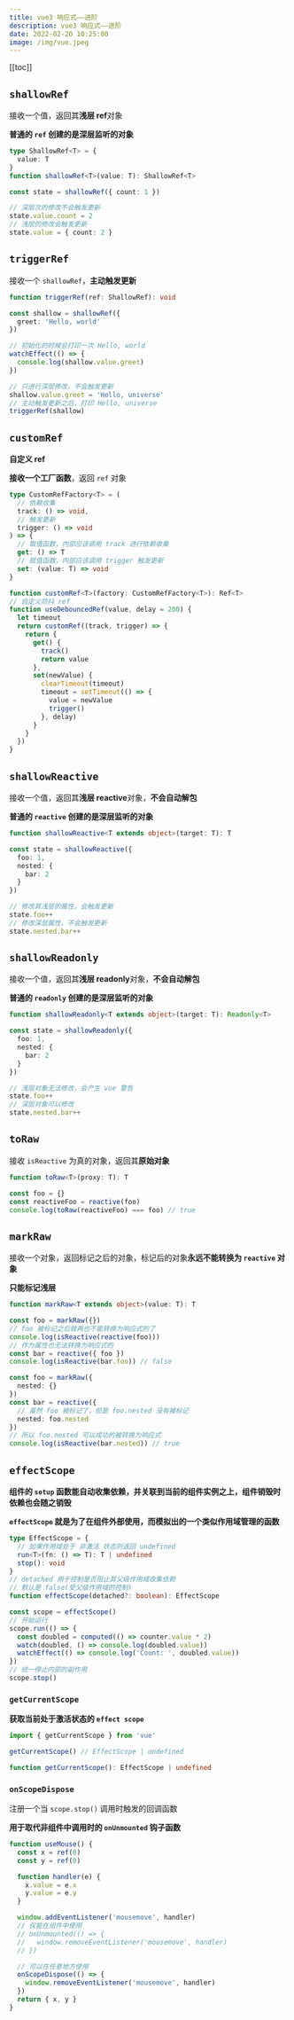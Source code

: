 ```yaml
---
title: vue3 响应式——进阶
description: vue3 响应式——进阶
date: 2022-02-20 10:25:00
image: /img/vue.jpeg
---
```


[[toc]]

## `shallowRef`

接收一个值，返回其**浅层 ref**对象

<n-alert type="info">**普通的 `ref` 创建的是深层监听的对象**</n-alert>

```ts
type ShallowRef<T> = {
  value: T
}
function shallowRef<T>(value: T): ShallowRef<T>

const state = shallowRef({ count: 1 })

// 深层次的修改不会触发更新
state.value.count = 2
// 浅层的修改会触发更新
state.value = { count: 2 }
```

## `triggerRef`

接收一个 `shallowRef`，**主动触发更新**

```ts
function triggerRef(ref: ShallowRef): void

const shallow = shallowRef({
  greet: 'Hello, world'
})

// 初始化的时候会打印一次 Hello, world
watchEffect(() => {
  console.log(shallow.value.greet)
})

// 只进行深层修改，不会触发更新
shallow.value.greet = 'Hello, universe'
// 主动触发更新之后，打印 Hello, universe
triggerRef(shallow)
```

## `customRef`

**自定义 ref**

**接收一个工厂函数**，返回 `ref` 对象

```ts
type CustomRefFactory<T> = (
  // 依赖收集
  track: () => void,
  // 触发更新
  trigger: () => void
) => {
  // 取值函数，内部应该调用 track 进行依赖收集
  get: () => T
  // 赋值函数，内部应该调用 trigger 触发更新
  set: (value: T) => void
}

function customRef<T>(factory: CustomRefFactory<T>): Ref<T>
// 自定义防抖 ref
function useDebouncedRef(value, delay = 200) {
  let timeout
  return customRef((track, trigger) => {
    return {
      get() {
        track()
        return value
      },
      set(newValue) {
        clearTimeout(timeout)
        timeout = setTimeout(() => {
          value = newValue
          trigger()
        }, delay)
      }
    }
  })
}
```

## `shallowReactive`

接收一个值，返回其**浅层 reactive**对象，**不会自动解包**

<n-alert type="info">**普通的 `reactive` 创建的是深层监听的对象**</n-alert>

```ts
function shallowReactive<T extends object>(target: T): T

const state = shallowReactive({
  foo: 1,
  nested: {
    bar: 2
  }
})

// 修改其浅层的属性，会触发更新
state.foo++
// 修改深层属性，不会触发更新
state.nested.bar++
```

## `shallowReadonly`

接收一个值，返回其**浅层 readonly**对象，**不会自动解包**

<n-alert type="info">**普通的 `readonly` 创建的是深层监听的对象**</n-alert>

```ts
function shallowReadonly<T extends object>(target: T): Readonly<T>

const state = shallowReadonly({
  foo: 1,
  nested: {
    bar: 2
  }
})

// 浅层对象无法修改，会产生 vue 警告
state.foo++
// 深层对象可以修改
state.nested.bar++
```

## `toRaw`

接收 `isReactive` 为真的对象，返回其**原始对象**

```ts
function toRaw<T>(proxy: T): T

const foo = {}
const reactiveFoo = reactive(foo)
console.log(toRaw(reactiveFoo) === foo) // true
```

## `markRaw`

接收一个对象，返回标记之后的对象，标记后的对象**永远不能转换为 `reactive` 对象**

**只能标记浅层**

```ts
function markRaw<T extends object>(value: T): T

const foo = markRaw({})
// foo 被标记之后就再也不能转换为响应式的了
console.log(isReactive(reactive(foo)))
// 作为属性也无法转换为响应式的
const bar = reactive({ foo })
console.log(isReactive(bar.foo)) // false

const foo = markRaw({
  nested: {}
})
const bar = reactive({
  // 虽然 foo 被标记了，但是 foo.nested 没有被标记
  nested: foo.nested
})
// 所以 foo.nested 可以成功的被转换为响应式
console.log(isReactive(bar.nested)) // true
```

## `effectScope`

**组件的  `setup` 函数能自动收集依赖，并关联到当前的组件实例之上，组件销毁时依赖也会随之销毁**

**`effectScope` 就是为了在组件外部使用，而模拟出的一个类似作用域管理的函数**

```ts
type EffectScope = {
  // 如果作用域处于 非激活 状态则返回 undefined
  run<T>(fn: () => T): T | undefined
  stop(): void
}
// detached 用于控制是否阻止其父级作用域收集依赖
// 默认是 false(受父级作用域的控制)
function effectScope(detached?: boolean): EffectScope

const scope = effectScope()
// 开始运行
scope.run(() => {
  const doubled = computed(() => counter.value * 2)
  watch(doubled, () => console.log(doubled.value))
  watchEffect(() => console.log('Count: ', doubled.value))
})
// 统一停止内部的副作用
scope.stop()
```

### `getCurrentScope`

**获取当前处于激活状态的 `effect scope`**

```ts
import { getCurrentScope } from 'vue'

getCurrentScope() // EffectScope | undefined
```

```ts
function getCurrentScope(): EffectScope | undefined
```

### `onScopeDispose`

注册一个当 `scope.stop()` 调用时触发的回调函数

**用于取代非组件中调用时的 `onUnmounted` 钩子函数**

```ts
function useMouse() {
  const x = ref(0)
  const y = ref(0)

  function handler(e) {
    x.value = e.x
    y.value = e.y
  }

  window.addEventListener('mousemove', handler)
  // 仅能在组件中使用
  // onUnmounted(() => {
  //   window.removeEventListener('mousemove', handler)
  // })

  // 可以在任意地方使用
  onScopeDispose(() => {
    window.removeEventListener('mousemove', handler)
  })
  return { x, y }
}
```